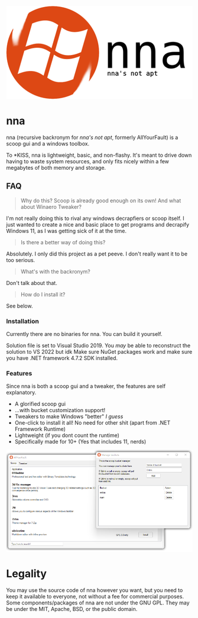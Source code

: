 <p align="center" width="100%">
	<img src="https://github.com/haya3218/nna/raw/master/images/AboutImage.png"> 
</p>

# nna

nna (recursive backronym for *nna's not apt*, formerly AllYourFault) is a scoop gui and a windows toolbox.

To *KISS, nna is lightweight, basic, and non-flashy. It's meant to drive down having to waste system resources, and only fits nicely within a few megabytes of both memory and storage.

## FAQ

> Why do this? Scoop is already good enough on its own! And what about Winaero Tweaker?

I'm not really doing this to rival any windows decrapfiers or scoop itself. I just wanted to create a nice and basic place to get programs and decrapify Windows 11, as I was getting sick of it at the time.

> Is there a better way of doing this?

Absolutely. I only did this project as a pet peeve. I don't really want it to be too serious.

> What's with the backronym?

Don't talk about that.

> How do I install it?

See below.

### Installation

Currently there are no binaries for nna. You can build it yourself.

Solution file is set to Visual Studio 2019. You *may* be able to reconstruct the solution to VS 2022 but idk
Make sure NuGet packages work and make sure you have .NET framework 4.7.2 SDK installed.

### Features

Since nna is both a scoop gui and a tweaker, the features are self explanatory.

- A glorified scoop gui
- ...with bucket customization support!
- Tweakers to make Windows "better" *I guess*
- One-click to install it all! No need for other shit (apart from .NET Framework Runtime)
- Lightweight (if you dont count the runtime)
- Specifically made for 10+ (Yes that includes 11, nerds)

![Screenie](/readme/screenie.png)

# Legality

You may use the source code of nna however you want, but you need to keep it available to everyone, not without a fee for commercial purposes.
Some components/packages of nna are not under the GNU GPL. They may be under the MIT, Apache, BSD, or the public domain.
